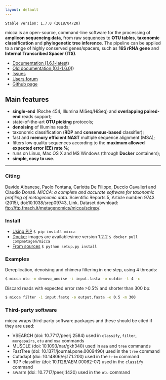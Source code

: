 ```yaml
---
layout: default
---
```


`Stable version: 1.7.0 (2018/04/20)`

micca is an open-source, command-line software for the processing of **amplicon
sequencing data**, from raw sequences to **OTU tables**, **taxonomic
classification** and **phylogenetic tree inference**. The pipeline can be
applied to a range of highly conserved genes/spacers, such as **16S rRNA gene**
and **Internal Transcribed Spacer (ITS)**.

 * [Documentation (1.6.1-latest)](https://micca.readthedocs.io)
 * [Old documentation (0.1-1.6.0)](ftp://ftp.fmach.it/metagenomics/micca/olddocs/index.html))
 * [Issues](https://github.com/compmetagen/micca/issues)
 * [Users forum](https://groups.google.com/d/forum/micca-users)
 * [Github page](https://github.com/compmetagen/micca)

## Main features
* **single-end** (Roche 454, Illumina MiSeq/HiSeq) and
  **overlapping paired-end** reads support;
* state-of-the-art **OTU picking** protocols; 
* **denoising** of Illumina reads;
* taxonomic classification (**RDP** and  **consensus-based** classifier);
* fast and **memory efficient NAST** multiple sequence alignment (MSA); 
* filters low quality sequences according to the **maximum allowed expected
  error (EE) rate %**;
* runs on Linux, Mac OS X and MS Windows (through **Docker** containers);
* **simple, easy to use**.

* * *

### Citing
Davide Albanese, Paolo Fontana, Carlotta De Filippo, Duccio Cavalieri and
Claudio Donati. *MICCA: a complete and accurate software for taxonomic profiling
of metagenomic data*. Scientific Reports 5, Article number: 9743 (2015),
doi:10.1038/srep09743, Link. Dataset download:
ftp://ftp.fmach.it/metagenomics/micca/scirep/.

### Install

* [Using PIP](https://pypi.org/project/micca/) `$ pip install micca`
* [Docker](https://hub.docker.com/r/compmetagen/micca/) images are availablesince version 1.2.2 `$ docker pull compmetagen/micca`
* [From sources](https://github.com/compmetagen/micca/releases) `$ python setup.py install`

### Examples
Dereplication, denoising and chimera filtering in one step, using 4 threads:

```bash
$ micca otu -m denovo_unoise -i input.fasta -o outdir -t 4 -c
```

Discard reads with expected error rate >0.5% and shorter than 300 bp:
```bash
$ micca filter -i input.fastq -o output.fasta -e 0.5 -m 300
```

### Third-party software
micca wraps third-party software packages and these should be cited if they are used:

* VSEARCH (doi: 10.7717/peerj.2584) used in `classify`, `filter`, `mergepairs`, `otu` and `msa` commands
* MUSCLE (doi: 10.1093/nar/gkh340) used in `msa` and `tree` commands
* FastTree (doi: 10.1371/journal.pone.0009490) used in the `tree` command
* Cutadapt (doi: 10.14806/ej.17.1.200) used in the `trim` command
* RDP classifier (doi: 10.1128/AEM.00062-07) used in the `classify` command
* swarm (doi: 10.7717/peerj.1420) used in the `otu` command